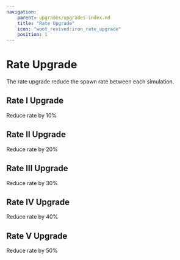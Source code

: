 ```yaml
---
navigation:
    parent: upgrades/upgrades-index.md
    title: "Rate Upgrade"
    icon: "woot_revived:iron_rate_upgrade"
    position: 1
---
```

# Rate Upgrade

<Row>
  <ItemImage id="copper_rate_upgrade" scale="3"/>
  <ItemImage id="iron_rate_upgrade" scale="3"/>
  <ItemImage id="gold_rate_upgrade" scale="3"/>
  <ItemImage id="diamond_rate_upgrade" scale="3"/>
  <ItemImage id="netherite_rate_upgrade" scale="3"/>
</Row>

The rate upgrade reduce the spawn rate between each simulation.

## Rate I Upgrade

Reduce rate by 10%

<RecipeFor id="copper_rate_upgrade" />

## Rate II Upgrade

Reduce rate by 20%

<RecipeFor id="iron_rate_upgrade" />

## Rate III Upgrade

Reduce rate by 30%

<RecipeFor id="gold_rate_upgrade" />

## Rate IV Upgrade

Reduce rate by 40%

<RecipeFor id="diamond_rate_upgrade" />

## Rate V Upgrade

Reduce rate by 50%

<RecipeFor id="netherite_rate_upgrade" />
